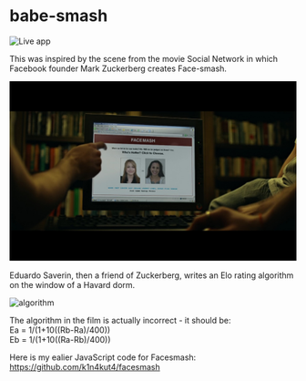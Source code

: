 # babe-smash

![Live app](./readme_imgs/readme/live.png)   

This was inspired by the scene from the movie Social Network in which Facebook founder Mark Zuckerberg creates Face-smash.   

![facesmash.jpeg](./readme_imgs/facesmash.jpeg)   

Eduardo Saverin, then a friend of Zuckerberg, writes an Elo rating algorithm on the window of a Havard dorm.  

![algorithm](./readme_imgs/readme/elo.gif)   
 
The algorithm in the film is actually incorrect - it should be:  
Ea = 1/(1+10((Rb-Ra)/400))   
Eb = 1/(1+10((Ra-Rb)/400))  

Here is my ealier JavaScript code for Facesmash: <a href="https://github.com/k1n4kut4/facesmash">https://github.com/k1n4kut4/facesmash</a>